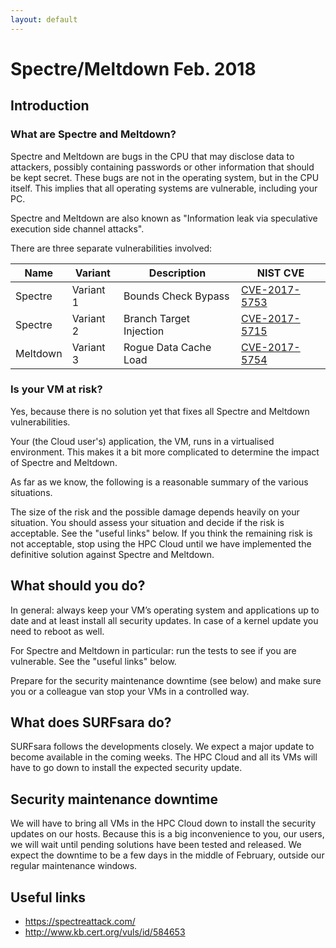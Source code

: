 ```yaml
---
layout: default
---
```


# Spectre/Meltdown Feb. 2018

## Introduction

### What are Spectre and Meltdown?

Spectre and Meltdown are bugs in the CPU that may disclose data to attackers, possibly containing passwords or other information that should be kept secret. These bugs are not in the operating system, but in the CPU itself. This implies that all operating systems are vulnerable, including your PC.

Spectre and Meltdown are also known as
"Information leak via speculative execution side channel attacks".

There are three separate vulnerabilities involved:

|Name|Variant|Description|NIST CVE|
|----|-------|-----------|---|
|Spectre|Variant 1|Bounds Check Bypass|[CVE-2017-5753](https://nvd.nist.gov/vuln/detail/CVE-2017-5753)|
|Spectre|Variant 2|Branch Target Injection|[CVE-2017-5715](https://nvd.nist.gov/vuln/detail/CVE-2017-5715)|
|Meltdown|Variant 3|Rogue Data Cache Load|[CVE-2017-5754](https://nvd.nist.gov/vuln/detail/CVE-2017-5754)|



### Is your VM at risk?

Yes, because there is no solution yet that fixes all Spectre and Meltdown vulnerabilities.

Your (the Cloud user's) application, the VM, runs in a virtualised environment.
This makes it a bit more complicated to determine the impact of Spectre and Meltdown.

As far as we know, the following is a reasonable summary of the various situations.

The size of the risk and the possible damage depends heavily on your situation. You should assess your situation and decide if the risk is acceptable. See the "useful links" below.
If you think the remaining risk is not acceptable, stop using the HPC Cloud until we have implemented the definitive solution against Spectre and Meltdown.

## What should you do?

In general: always keep your VM’s operating system and applications up to date and at least install all security updates. In case of a kernel update you need to reboot as well.

For Spectre and Meltdown in particular: run the tests to see if you are vulnerable. See the "useful links" below.

Prepare for the security maintenance downtime (see below) and make sure you or a colleague van stop your VMs in a controlled way.

## What does SURFsara do?

SURFsara follows the developments closely.
We expect a major update to become available in the coming weeks.
The HPC Cloud and all its VMs will have to go down to install the expected security update.

## Security maintenance downtime

We will have to bring all VMs in the HPC Cloud down to install the security updates on our hosts. Because this is a big inconvenience to you, our users, we will wait until pending solutions have been tested and released.
We expect the downtime to be a few days in the middle of February, outside our regular maintenance windows.

## Useful links

- https://spectreattack.com/  
- http://www.kb.cert.org/vuls/id/584653
